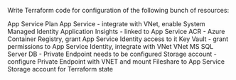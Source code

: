 Write Terraform code for configuration of the following bunch of resources:

App Service Plan
App Service - integrate with VNet, enable System Managed Identity
Application Insights - linked to App Service
ACR - Azure Container Registry, grant App Service Identity access to it
Key Vault - grant permissions to App Service Identity, integrate with VNet
VNet
MS SQL Server DB - Private Endpoint needs to be configured
Storage account - configure Private Endpoint with VNET and mount Fileshare to App Service
Storage account for Terraform state